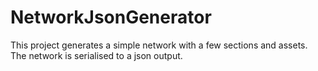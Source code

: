 # NetworkJsonGenerator

This project generates a simple network with a few sections and assets. The network is serialised to a json output.
